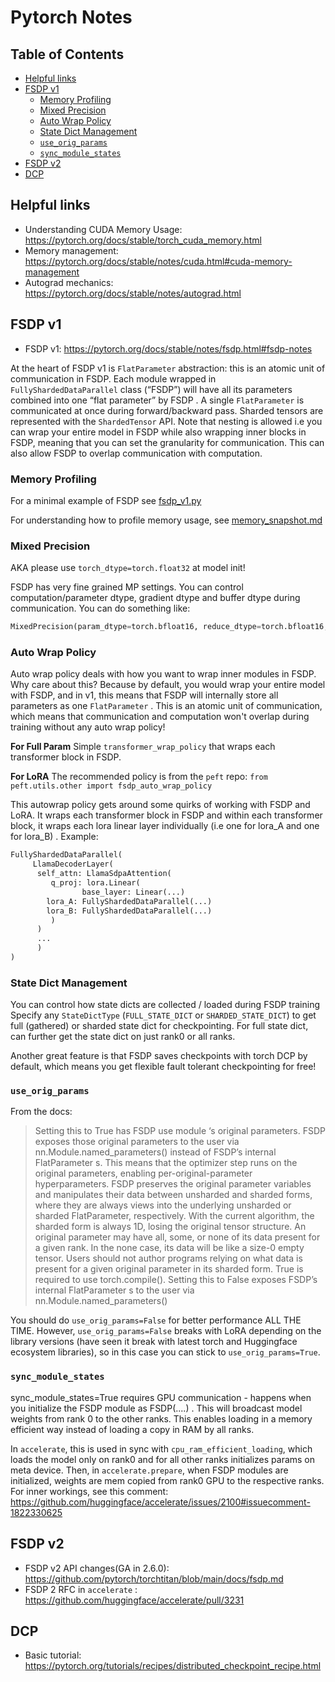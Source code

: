 # Pytorch Notes

## Table of Contents
- [Helpful links](#helpful-links)
- [FSDP v1](#fsdp-v1)
    - [Memory Profiling](#memory-profiling)
    - [Mixed Precision](#mixed-precision)
    - [Auto Wrap Policy](#auto-wrap-policy)
    - [State Dict Management](#state-dict-management)
    - [`use_orig_params`](#use_orig_params)
    - [`sync_module_states`](#sync_module_states)
- [FSDP v2](#fsdp-v2)
- [DCP](#dcp)

## Helpful links
- Understanding CUDA Memory Usage:  https://pytorch.org/docs/stable/torch_cuda_memory.html 
- Memory management: https://pytorch.org/docs/stable/notes/cuda.html#cuda-memory-management 
- Autograd mechanics: https://pytorch.org/docs/stable/notes/autograd.html

## FSDP v1
- FSDP v1:  https://pytorch.org/docs/stable/notes/fsdp.html#fsdp-notes  

At the heart of FSDP v1 is `FlatParameter` abstraction: this is an atomic unit of communication in FSDP. Each module wrapped in `FullyShardedDataParallel` class (“FSDP”) will have all its parameters combined into one “flat parameter” by FSDP . A single `FlatParameter` is communicated at once during forward/backward pass. Sharded tensors are represented with the `ShardedTensor` API. Note that nesting is allowed i.e you can wrap your entire model in FSDP while also wrapping inner blocks in FSDP, meaning that you can set the granularity for communication. This can also allow FSDP to overlap communication with computation.

### Memory Profiling

For a minimal example of FSDP see [fsdp_v1.py](./fsdp_v1.py)

For understanding how to profile memory usage, see [memory_snapshot.md](./fsdp/memory_snapshot.md)

### Mixed Precision

AKA please use `torch_dtype=torch.float32` at model init!

FSDP has very fine grained MP settings. You can control computation/parameter dtype, gradient dtype and buffer dtype during communication. You can do something like: 

```python
MixedPrecision(param_dtype=torch.bfloat16, reduce_dtype=torch.bfloat16, buffer_dtype=torch.float32) 
```

### Auto Wrap Policy

Auto wrap policy deals with how you want to wrap inner modules in FSDP. Why care about this? Because by default, you would wrap your entire model with FSDP, and in v1, this means that FSDP will internally store all parameters as one `FlatParameter` . This is an atomic unit of communication, which means that communication and computation won't overlap during training without any auto wrap policy! 

**For Full Param** 
Simple `transformer_wrap_policy` that wraps each transformer block in FSDP. 

**For LoRA** 
The recommended policy is from the `peft` repo: 
`from peft.utils.other import fsdp_auto_wrap_policy`

This autowrap policy gets around some quirks of working with FSDP and LoRA. It wraps each transformer block in FSDP and within each transformer block, it wraps each lora linear layer individually (i.e one for lora_A and one for lora_B) .
Example: 
```python
FullyShardedDataParallel(
     LlamaDecoderLayer(
      self_attn: LlamaSdpaAttention(
         q_proj: lora.Linear( 
            	base_layer: Linear(...)
		lora_A: FullyShardedDataParallel(...)
		lora_B: FullyShardedDataParallel(...)
	     )
	  ) 
	  ...
      )
)
```

### State Dict Management

You can control how state dicts are collected / loaded during FSDP training
Specify any  `StateDictType` (`FULL_STATE_DICT` or `SHARDED_STATE_DICT`) to get full (gathered) or sharded state dict for checkpointing. For full state dict, can further get the state dict on just rank0 or all ranks. 

Another great feature is that FSDP saves checkpoints with torch DCP by default, which means you get flexible fault tolerant checkpointing for free! 

### `use_orig_params` 

From the docs: 

> Setting this to True has FSDP use module ‘s original parameters. FSDP exposes those original parameters to the user via nn.Module.named_parameters() instead of FSDP’s internal FlatParameter s. This means that the optimizer step runs on the original parameters, enabling per-original-parameter hyperparameters. FSDP preserves the original parameter variables and manipulates their data between unsharded and sharded forms, where they are always views into the underlying unsharded or sharded FlatParameter, respectively. With the current algorithm, the sharded form is always 1D, losing the original tensor structure. An original parameter may have all, some, or none of its data present for a given rank. In the none case, its data will be like a size-0 empty tensor. Users should not author programs relying on what data is present for a given original parameter in its sharded form. True is required to use torch.compile(). Setting this to False exposes FSDP’s internal FlatParameter s to the user via nn.Module.named_parameters()

You should do `use_orig_params=False` for better performance ALL THE TIME. However, `use_orig_params=False` breaks with LoRA depending on the library versions (have seen it break with latest torch and Huggingface ecosystem libraries), so in this case you can stick to `use_orig_params=True`. 


### `sync_module_states` 

sync_module_states=True requires GPU communication - happens when you initialize the FSDP module as FSDP(....) . This will broadcast model weights from rank 0 to the other ranks. This enables loading in a memory efficient way instead of loading a copy in RAM by all ranks. 

In `accelerate`, this is used in sync with `cpu_ram_efficient_loading`, which loads the model only on rank0 and for all other ranks initializes params on meta device. Then, in `accelerate.prepare`, when FSDP modules are initialized, weights are mem copied from rank0 GPU to the respective ranks. For inner workings, see this comment: 
https://github.com/huggingface/accelerate/issues/2100#issuecomment-1822330625  


## FSDP v2

- FSDP v2 API changes(GA in 2.6.0): https://github.com/pytorch/torchtitan/blob/main/docs/fsdp.md 
- FSDP 2 RFC in `accelerate` : https://github.com/huggingface/accelerate/pull/3231


## DCP 
- Basic tutorial: https://pytorch.org/tutorials/recipes/distributed_checkpoint_recipe.html 